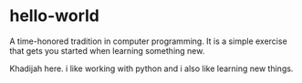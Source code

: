 # hello-world
A time-honored tradition in computer programming. It is a simple exercise that gets you started when learning something new.

Khadijah here. i like working with python and i also like learning new things.
